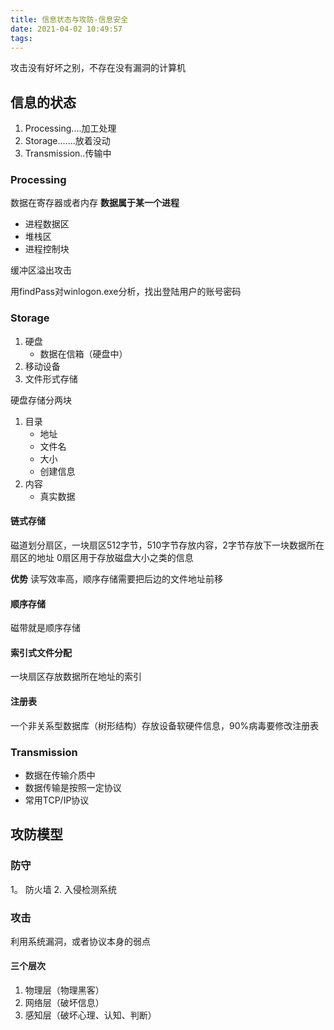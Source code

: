 ```yaml
---
title: 信息状态与攻防-信息安全
date: 2021-04-02 10:49:57
tags:
---
```


攻击没有好坏之别，不存在没有漏洞的计算机

<!--more-->

## 信息的状态

1. Processing....加工处理
2. Storage.......放着没动
3. Transmission..传输中

### Processing

数据在寄存器或者内存
**数据属于某一个进程**

+ 进程数据区
+ 堆栈区
+ 进程控制块

缓冲区溢出攻击

用findPass对winlogon.exe分析，找出登陆用户的账号密码

### Storage

1. 硬盘
    + 数据在信箱（硬盘中）
2. 移动设备
3. 文件形式存储

硬盘存储分两块

1. 目录
    + 地址
    + 文件名
    + 大小
    + 创建信息
2. 内容
    + 真实数据

#### 链式存储

磁道划分扇区，一块扇区512字节，510字节存放内容，2字节存放下一块数据所在扇区的地址
0扇区用于存放磁盘大小之类的信息

**优势**
读写效率高，顺序存储需要把后边的文件地址前移

#### 顺序存储

磁带就是顺序存储

#### 索引式文件分配

一块扇区存放数据所在地址的索引

#### 注册表

一个非关系型数据库（树形结构）存放设备软硬件信息，90%病毒要修改注册表

### Transmission

+ 数据在传输介质中
+ 数据传输是按照一定协议
+ 常用TCP/IP协议

## 攻防模型

### 防守

1。 防火墙
2. 入侵检测系统

### 攻击

利用系统漏洞，或者协议本身的弱点

#### 三个层次

1. 物理层（物理黑客）
2. 网络层（破坏信息）
3. 感知层（破坏心理、认知、判断）
